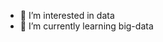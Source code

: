 - 👀 I’m interested in data
- 🌱 I’m currently learning big-data

<!---
nice-shopeer/nice-shopeer is a ✨ special ✨ repository because its `README.md` (this file) appears on your GitHub profile.
You can click the Preview link to take a look at your changes.
--->
